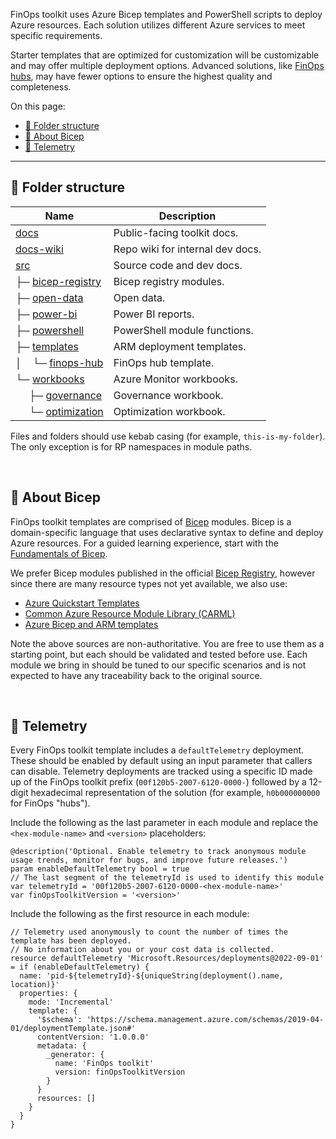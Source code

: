 <!-- markdownlint-disable MD041 -->

FinOps toolkit uses Azure Bicep templates and PowerShell scripts to deploy Azure resources. Each solution utilizes different Azure services to meet specific requirements.

Starter templates that are optimized for customization will be customizable and may offer multiple deployment options. Advanced solutions, like [FinOps hubs](templates/finops-hub), may have fewer options to ensure the highest quality and completeness.

On this page:

- [📂 Folder structure](#-folder-structure)
- [🍎 About Bicep](#-about-bicep)
- [🧮 Telemetry](#-telemetry)

---

## 📂 Folder structure

| Name                                                                 | Description                      |
| -------------------------------------------------------------------- | -------------------------------- |
| [docs](../docs)                                                      | Public-facing toolkit docs.      |
| [docs-wiki](../docs-wiki)                                            | Repo wiki for internal dev docs. |
| [src](../src)                                                        | Source code and dev docs.        |
| ├─ [bicep-registry](../src/bicep-registry)                           | Bicep registry modules.          |
| ├─ [open-data](../src/open-data)                                     | Open data.                       |
| ├─ [power-bi](../src/power-bi)                                       | Power BI reports.                |
| ├─ [powershell](../src/powershell)                                   | PowerShell module functions.     |
| ├─ [templates](../src/templates)                                     | ARM deployment templates.        |
| │ &nbsp;&nbsp; └─ [finops-hub](../src/templates/finops-hub)          | FinOps hub template.             |
| └─ [workbooks](../src/workbooks)                                     | Azure Monitor workbooks.         |
| &nbsp; &nbsp;&nbsp; ├─ [governance](../src/templates/governance)     | Governance workbook.             |
| &nbsp; &nbsp;&nbsp; └─ [optimization](../src/templates/optimization) | Optimization workbook.           |

Files and folders should use kebab casing (for example, `this-is-my-folder`). The only exception is for RP namespaces in module paths.

<br>

## 🍎 About Bicep

FinOps toolkit templates are comprised of [Bicep](https://learn.microsoft.com/azure/azure-resource-manager/bicep) modules. Bicep is a domain-specific language that uses declarative syntax to define and deploy Azure resources. For a guided learning experience, start with the [Fundamentals of Bicep](https://learn.microsoft.com/training/paths/fundamentals-bicep/).

We prefer Bicep modules published in the official [Bicep Registry](https://github.com/Azure/bicep-registry-modules), however since there are many resource types not yet available, we also use:

- [Azure Quickstart Templates](https://github.com/Azure/azure-quickstart-templates)
- [Common Azure Resource Module Library (CARML)](https://github.com/Azure/ResourceModules)
- [Azure Bicep and ARM templates](https://learn.microsoft.com/azure/templates)

Note the above sources are non-authoritative. You are free to use them as a starting point, but each should be validated and tested before use. Each module we bring in should be tuned to our specific scenarios and is not expected to have any traceability back to the original source.

<br>

## 🧮 Telemetry

Every FinOps toolkit template includes a `defaultTelemetry` deployment. These should be enabled by default using an input parameter that callers can disable. Telemetry deployments are tracked using a specific ID made up of the FinOps toolkit prefix (`00f120b5-2007-6120-0000-`) followed by a 12-digit hexadecimal representation of the solution (for example, `h0b000000000` for FinOps "hubs").

Include the following as the last parameter in each module and replace the `<hex-module-name>` and `<version>` placeholders:

```bicep
@description('Optional. Enable telemetry to track anonymous module usage trends, monitor for bugs, and improve future releases.')
param enableDefaultTelemetry bool = true
// The last segment of the telemetryId is used to identify this module
var telemetryId = '00f120b5-2007-6120-0000-<hex-module-name>'
var finOpsToolkitVersion = '<version>'
```

Include the following as the first resource in each module:

```bicep
// Telemetry used anonymously to count the number of times the template has been deployed.
// No information about you or your cost data is collected.
resource defaultTelemetry 'Microsoft.Resources/deployments@2022-09-01' = if (enableDefaultTelemetry) {
  name: 'pid-${telemetryId}-${uniqueString(deployment().name, location)}'
  properties: {
    mode: 'Incremental'
    template: {
      '$schema': 'https://schema.management.azure.com/schemas/2019-04-01/deploymentTemplate.json#'
      contentVersion: '1.0.0.0'
      metadata: {
        _generator: {
          name: 'FinOps toolkit'
          version: finOpsToolkitVersion
        }
      }
      resources: []
    }
  }
}
```

<!--
INTERNAL ONLY: To view deployments, query ARMProd:

```kusto
Deployments
| where deploymentName startswith 'pid-00f120b5-2007-6120-'
    or generatorName == 'FinOps toolkit'
```
-->

<br>

